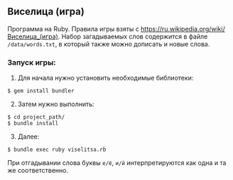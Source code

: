 ## Виселица (игра)

Программа на Ruby. Правила игры взяты с <https://ru.wikipedia.org/wiki/Виселица_(игра)>. Набор загадываемых слов содержится в файле `/data/words.txt`, в который также можно дописать и новые слова.
### Запуск игры:

1. Для начала нужно установить необходимые библиотеки:
```
$ gem install bundler
```

2. Затем нужно выполнить:
```
$ cd project_path/
$ bundle install
```

3. Далее:
```
$ bundle exec ruby viselitsa.rb
```
При отгадывании слова буквы `е/ё`, `и/й` интерпретируются как одна и та же соответственно.
